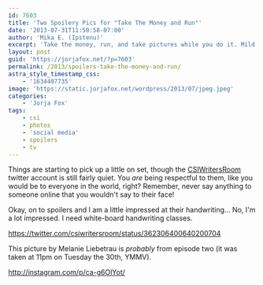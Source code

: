 ```yaml
---
id: 7603
title: 'Two Spoilery Pics for "Take The Money and Run"'
date: '2013-07-31T11:50:58-07:00'
author: 'Mika E. (Ipstenu)'
excerpt: 'Take the money, run, and take pictures while you do it. Mild spoilers in the pics.'
layout: post
guid: 'https://jorjafox.net/?p=7603'
permalink: /2013/spoilers-take-the-money-and-run/
astra_style_timestamp_css:
    - '1634407735'
image: 'https://static.jorjafox.net/wordpress/2013/07/jpeg.jpeg'
categories:
    - 'Jorja Fox'
tags:
    - csi
    - photos
    - 'social media'
    - spoilers
    - tv
---
```


Things are starting to pick up a little on set, though the <a href="https://twitter.com/csiwritersroom">CSIWritersRoom</a> twitter account is still fairly quiet. You <em>are</em> being respectful to them, like you would be to everyone in the world, right? Remember, never say anything to someone online that you wouldn't say to their face!

Okay, on to spoilers and I am a little impressed at their handwriting... No, I'm a lot impressed. I need white-board handwriting classes.

https://twitter.com/csiwritersroom/status/362306400640200704

This picture by Melanie Liebetrau is <em>probably</em> from episode two (it was taken at 11pm on Tuesday the 30th, YMMV).

http://instagram.com/p/ca-g6OlYot/
